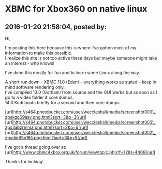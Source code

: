 # XBMC for Xbox360 on native linux

## 2016-01-20 21:58:04, posted by: <Unknown User>

Hi,  
   
 I'm posting this here because this is where I've gotten most of my information to make this possible.  
 I realize this site is not too active these days but maybe someone might take an interest - who knows!  
   
 I've done this mostly for fun and to learn some Linux along the way.  
   
 A short run down - XBMC 11.0 (Eden) - everything works as stated - keep in mind software rendering only.  
 I've compiled 13.0 (Gotham) from source and the GUI works but as soon as I go to a video folder it core dumps.  
 14.0 Kodi boots briefly for a second and then core dumps.  
   
   
   
 [url]http://s464.photobucket.com/user/weccleshall/media/screenshot000\_zpskgc69aav.png.html?sort=3&o=3[/url]  
 [url]http://s464.photobucket.com/user/weccleshall/media/screenshot005\_zps3abzrmma.png.html?sort=3&o=6[/url]  
 [url]http://s464.photobucket.com/user/weccleshall/media/screenshot002\_zpsdm65o165.png.html?sort=3&o=5[/url]  
   
 I've got a thread going over at: [url]http://www.xbmc4xbox.org.uk/forum/viewtopic.php?f=12&t=4469[/url]  
   
 Thanks for looking!